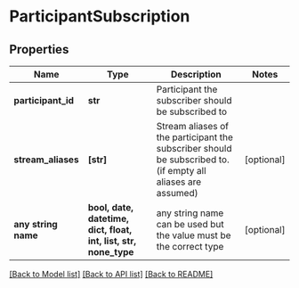 # ParticipantSubscription


## Properties
Name | Type | Description | Notes
------------ | ------------- | ------------- | -------------
**participant_id** | **str** | Participant the subscriber should be subscribed to | 
**stream_aliases** | **[str]** | Stream aliases of the participant the subscriber should be subscribed to. (if empty all aliases are assumed) | [optional] 
**any string name** | **bool, date, datetime, dict, float, int, list, str, none_type** | any string name can be used but the value must be the correct type | [optional]

[[Back to Model list]](../README.md#documentation-for-models) [[Back to API list]](../README.md#documentation-for-api-endpoints) [[Back to README]](../README.md)


